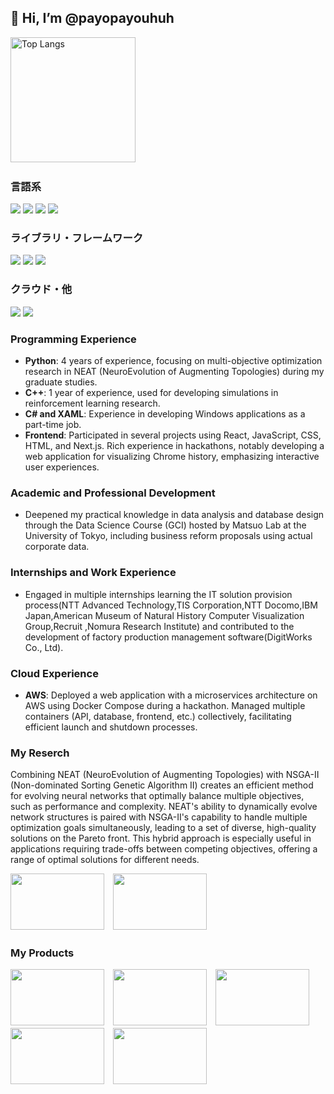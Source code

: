 ## 👋 Hi, I’m @payopayouhuh

<img alt="Top Langs" height="200px" src="https://github-readme-stats.vercel.app/api/top-langs/?username=payopayouhuh&layout=compact&show_icons=true&theme=prussian" />&nbsp;&nbsp;

### 言語系

<img src="https://img.shields.io/badge/Javascript-276DC3.svg?logo=javascript&style=flat">
<img src="https://img.shields.io/badge/-Python-F9DC3E.svg?logo=python&style=flat">
<img src="https://img.shields.io/badge/-CSS3-1572B6.svg?logo=css3&style=flat">
<img src="https://img.shields.io/badge/-HTML5-333.svg?logo=html5&style=flat">

### ライブラリ・フレームワーク

<img src="https://img.shields.io/badge/-Flask-000000.svg?logo=flask&style=flat">
<img src="https://img.shields.io/badge/-Bootstrap-563D7C.svg?logo=bootstrap&style=flat">
<img src="https://img.shields.io/badge/-React-555.svg?logo=react&style=flat">

### クラウド・他

<img src="https://img.shields.io/badge/-Amazon%20AWS-232F3E.svg?logo=amazon-aws&style=flat">
<img src="https://img.shields.io/badge/-Docker-EEE.svg?logo=docker&style=flat">


### Programming Experience
- **Python**: 4 years of experience, focusing on multi-objective optimization research in NEAT (NeuroEvolution of Augmenting Topologies) during my graduate studies.
- **C++**: 1 year of experience, used for developing simulations in reinforcement learning research.
- **C# and XAML**: Experience in developing Windows applications as a part-time job.
- **Frontend**: Participated in several projects using React, JavaScript, CSS, HTML, and Next.js. Rich experience in hackathons, notably developing a web application for visualizing Chrome history, emphasizing interactive user experiences.

### Academic and Professional Development
- Deepened my practical knowledge in data analysis and database design through the Data Science Course (GCI) hosted by Matsuo Lab at the University of Tokyo, including business reform proposals using actual corporate data.

### Internships and Work Experience
- Engaged in multiple internships learning the IT solution provision process(NTT Advanced Technology,TIS Corporation,NTT Docomo,IBM Japan,American Museum of Natural History Computer Visualization Group,Recruit ,Nomura Research Institute) and contributed to the development of factory production management software(DigitWorks Co., Ltd).


### Cloud Experience
- **AWS**: Deployed a web application with a microservices architecture on AWS using Docker Compose during a hackathon. Managed multiple containers (API, database, frontend, etc.) collectively, facilitating efficient launch and shutdown processes.

### My Reserch

Combining NEAT (NeuroEvolution of Augmenting Topologies) with NSGA-II (Non-dominated Sorting Genetic Algorithm II) creates an efficient method for evolving neural networks that optimally balance multiple objectives, such as performance and complexity. NEAT's ability to dynamically evolve network structures is paired with NSGA-II's capability to handle multiple optimization goals simultaneously, leading to a set of diverse, high-quality solutions on the Pareto front. This hybrid approach is especially useful in applications requiring trade-offs between competing objectives, offering a range of optimal solutions for different needs.

<img src="https://github.com/payopayouhuh/payopayouhuh/assets/134220954/aad619a6-a293-4d07-9fa1-bf0267906ea5" width="150" height="90">　<img src="https://github.com/payopayouhuh/payopayouhuh/assets/134220954/8e1010eb-0940-4633-82d5-9718ba0957b9" width="150" height="90">

### My Products
<img src="https://github.com/payopayouhuh/payopayouhuh/assets/134220954/53090af8-6a3d-451b-9cb7-d8f62a748d61" width="150" height="90">　<img src="https://github.com/payopayouhuh/payopayouhuh/assets/134220954/705ecc84-7359-475e-b36e-3d2a3845c106" width="150" height="90">　<img src="https://github.com/payopayouhuh/payopayouhuh/assets/134220954/52836270-3735-437d-acdd-d0c21020d33b" width="150" height="90">　<img src="https://github.com/payopayouhuh/payopayouhuh/assets/134220954/545d1f1d-3acd-41fc-ad02-277588ebb881" width="150" height="90">　<img src="https://github.com/payopayouhuh/payopayouhuh/assets/134220954/fadf1727-b707-4680-9d65-ddc9cc2db55d" width="150" height="90">








